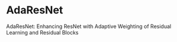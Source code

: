 # AdaResNet
AdaResNet: Enhancing ResNet with Adaptive Weighting of Residual Learning and Residual Blocks
